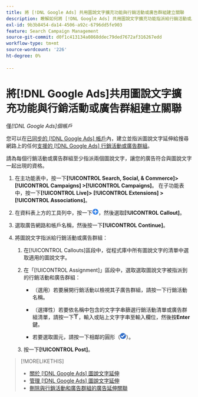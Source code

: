 ```yaml
---
title: 將 [!DNL Google Ads] 共用圖說文字擴充功能與行銷活動或廣告群組建立關聯
description: 瞭解如何將 [!DNL Google Ads] 共用圖說文字擴充功能指派給行銷活動或廣告群組。
exl-id: 9b3b8454-da14-4506-a92c-6796dd5fe903
feature: Search Campaign Management
source-git-commit: d0f1c413134a0868ddec79ded7672af316267edd
workflow-type: tm+mt
source-wordcount: '226'
ht-degree: 0%

---
```


# 將[!DNL Google Ads]共用圖說文字擴充功能與行銷活動或廣告群組建立關聯

僅&#x200B;*[!DNL Google Ads]個帳戶*

您可以在[已同步的 [!DNL Google Ads] 帳戶](/help/search-social-commerce/campaign-management/accounts/ad-network-account-about.md)內，建立並指派圖說文字延伸給搜尋網路上的任何[支援的 [!DNL Google Ads] 行銷活動或廣告群組](/help/search-social-commerce/introduction/supported-inventory.md)。

請為每個行銷活動或廣告群組至少指派兩個圖說文字，讓您的廣告符合與圖說文字一起出現的資格。

1. 在主功能表中，按一下&#x200B;**[!UICONTROL Search, Social, & Commerce]> [!UICONTROL Campaigns] >[!UICONTROL Campaigns]**。 在子功能表中，按一下&#x200B;**[!UICONTROL Live]> [!UICONTROL Extensions] >[!UICONTROL Associations]**。

1. 在資料表上方的工具列中，按一下![建立](/help/search-social-commerce/assets/add.png "建立")，然後選取&#x200B;**[!UICONTROL Callout]**。

1. 選取廣告網路和帳戶名稱，然後按一下&#x200B;**[!UICONTROL Continue]**。

1. 將圖說文字指派給行銷活動或廣告群組：

   1. 在[!UICONTROL Callouts]區段中，從程式庫中所有圖說文字的清單中選取適用的圖說文字。

   1. 在「[!UICONTROL Assignment]」區段中，選取選取圖說文字被指派到的行銷活動和廣告群組：

      * （選用）若要展開行銷活動以檢視其子廣告群組，請按一下行銷活動名稱。

      * （選擇性）若要依名稱中包含的文字字串篩選行銷活動清單或廣告群組清單，請按一下![篩選](/help/search-social-commerce/assets/filter.png "篩選")，輸入或貼上文字字串至輸入欄位，然後按&#x200B;**Enter**&#x200B;鍵。

      * 若要選取圖元，請按一下相鄰的圓形（![選取](/help/search-social-commerce/assets/include.png "選取")）。

   1. 按一下&#x200B;**[!UICONTROL Post]**。

>[!MORELIKETHIS]
>
>* [關於 [!DNL Google Ads] 圖說文字延伸](callout-extension-about.md)
>* [管理 [!DNL Google Ads] 圖說文字延伸](callout-extension-manage.md)
>* [刪除與行銷活動和廣告群組的廣告延伸關聯](/help/search-social-commerce/campaign-management/campaigns/ad-extension-association-delete.md)
